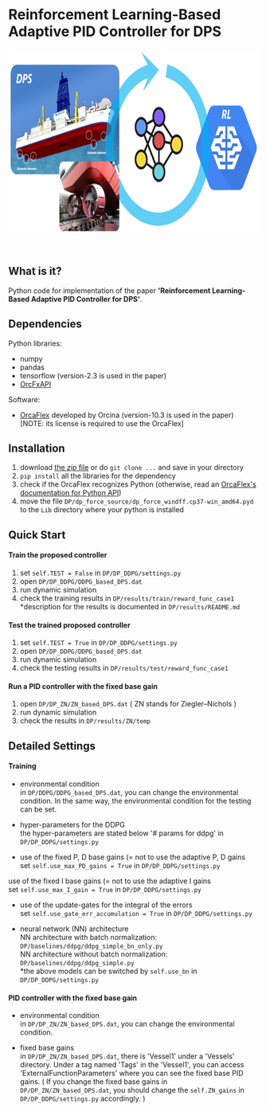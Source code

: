 # Reinforcement Learning-Based Adaptive PID Controller for DPS
<p align="center">
<img width="737" height="370" src=".images/thumbnail2.png">
</p>

&nbsp;

## What is it?
Python code for implementation of the paper **'Reinforcement Learning-Based Adaptive PID Controller for DPS'**.

## Dependencies
Python libraries:
* numpy
* pandas
* tensorflow (version-2.3 is used in the paper)
* [OrcFxAPI](https://pypi.org/project/OrcFxAPI/)

Software:
* [OrcaFlex](https://www.orcina.com/orcaflex/) developed by Orcina (version-10.3 is used in the paper) [NOTE: its license is required to use the OrcaFlex]

## Installation
1. download [the *zip* file](https://github.com/danelee2601/RL-based-adaptive-PID-for-DPS/archive/master.zip) or do `git clone ...` and save in your directory
2. `pip install` all the libraries for the dependency
3. check if the OrcaFlex recognizes Python (otherwise, read an [OrcaFlex's documentation for Python API](https://www.orcina.com/webhelp/OrcFxAPI/Default.htm))
4. move the file `DP/dp_force_source/dp_force_windff.cp37-win_amd64.pyd` to the `Lib` directory where your python is installed

## Quick Start
#### Train the proposed controller
1. set `self.TEST = False` in `DP/DP_DDPG/settings.py`
2. open `DP/DP_DDPG/DDPG_based_DPS.dat`
3. run dynamic simulation
4. check the training results in `DP/results/train/reward_func_case1`<br>
 *description for the results is documented in `DP/results/README.md`

#### Test the trained proposed controller
1. set `self.TEST = True` in `DP/DP_DDPG/settings.py`
2. open `DP/DP_DDPG/DDPG_based_DPS.dat`
3. run dynamic simulation
4. check the testing results in `DP/results/test/reward_func_case1`

#### Run a PID controller with the fixed base gain
1. open `DP/DP_ZN/ZN_based_DPS.dat`  ( ZN stands for Ziegler–Nichols )
2. run dynamic simulation
3. check the results in `DP/results/ZN/temp`

## Detailed Settings
#### Training
* environmental condition<br>
    in `DP/DDPG/DDPG_based_DPS.dat`, you can change the environmental condition. In the same way, the environmental condition for the testing can be set.

* hyper-parameters for the DDPG<br>
    the hyper-parameters are stated below '# params for ddpg' in `DP/DP_DDPG/settings.py`

* use of the fixed P, D base gains (= not to use the adaptive P, D gains<br>
    set `self.use_max_PD_gains = True` in `DP/DP_DDPG/settings.py`


use of the fixed I base gains (= not to use the adaptive I gains<br>
    set `self.use_max_I_gain = True` in `DP/DP_DDPG/settings.py`

* use of the update-gates for the integral of the errors<br>
    set `self.use_gate_err_accumulation = True` in `DP/DP_DDPG/settings.py`

* neural network (NN) architecture<br>
    NN architecture with batch normalization: `DP/baselines/ddpg/ddpg_simple_bn_only.py`<br>
    NN architecture without batch normalization: `DP/baselines/ddpg/ddpg_simple.py`<br>
    *the above models can be switched by `self.use_bn` in `DP/DP_DDPG/settings.py`

#### PID controller with the fixed base gain
* environmental condition<br>
    in `DP/DP_ZN/ZN_based_DPS.dat`, you can change the environmental condition.

* fixed base gains<br>
    in `DP/DP_ZN/ZN_based_DPS.dat`, there is 'Vessel1' under a 'Vessels' directory. Under a tag named 'Tags' in the 'Vessel1', you can access 'ExternalFunctionParameters' where you can see the fixed base PID gains. ( If you change the fixed base gains in `DP/DP_ZN/ZN_based_DPS.dat`, you should change the `self.ZN_gains` in `DP/DP_DDPG/settings.py` accordingly. )
